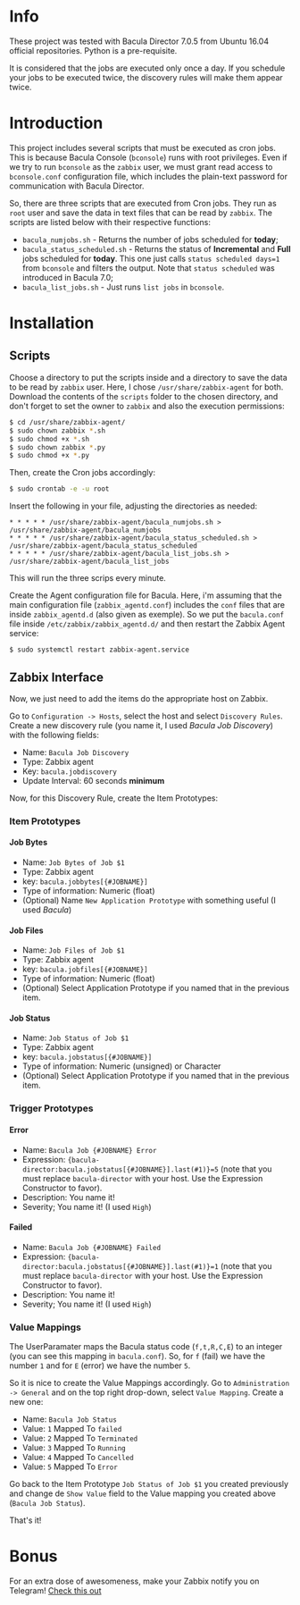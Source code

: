 # Info

These project was tested with Bacula Director 7.0.5 from Ubuntu 16.04 official repositories.
Python is a pre-requisite.

It is considered that the jobs are executed only once a day.
If you schedule your jobs to be executed twice, the discovery rules will make them appear twice.

# Introduction

This project includes several scripts that must be executed as cron jobs.
This is because Bacula Console (`bconsole`) runs with root privileges. Even if we try to run `bconsole` as
the `zabbix` user, we must grant read access to `bconsole.conf` configuration file, which includes the plain-text
password for communication with Bacula Director.

So, there are three scripts that are executed from Cron jobs. They run as `root` user and save the data in text files that
can be read by `zabbix`.
The scripts are listed below with their respective functions:

* `bacula_numjobs.sh` - Returns the number of jobs scheduled for **today**;
* `bacula_status_scheduled.sh` - Returns the status of **Incremental** and **Full** jobs scheduled for **today**. This one
just calls `status scheduled days=1` from `bconsole` and filters the output. Note that `status scheduled` was introduced in
Bacula 7.0;
* `bacula_list_jobs.sh` - Just runs `list jobs` in `bconsole`.

# Installation

## Scripts

Choose a directory to put the scripts inside and a directory to save the data to be read by `zabbix` user.
Here, I chose `/usr/share/zabbix-agent` for both.
Download the contents of the `scripts` folder to the chosen directory, and don't forget to set the owner to `zabbix` and also the execution permissions:

```bash
$ cd /usr/share/zabbix-agent/
$ sudo chown zabbix *.sh
$ sudo chmod +x *.sh
$ sudo chown zabbix *.py
$ sudo chmod +x *.py

```

Then, create the Cron jobs accordingly:

```bash
$ sudo crontab -e -u root
```
Insert the following in your file, adjusting the directories as needed:

```cron
* * * * * /usr/share/zabbix-agent/bacula_numjobs.sh > /usr/share/zabbix-agent/bacula_numjobs
* * * * * /usr/share/zabbix-agent/bacula_status_scheduled.sh > /usr/share/zabbix-agent/bacula_status_scheduled
* * * * * /usr/share/zabbix-agent/bacula_list_jobs.sh > /usr/share/zabbix-agent/bacula_list_jobs
```

This will run the three scrips every minute.

Create the Agent configuration file for Bacula. 
Here, i'm assuming that the main configuration file (`zabbix_agentd.conf`) includes the `conf` files that are inside
`zabbix_agentd.d` (also given as exemple).
So we put the `bacula.conf` file inside `/etc/zabbix/zabbix_agentd.d/` and then restart the Zabbix Agent service:

```
$ sudo systemctl restart zabbix-agent.service
```

## Zabbix Interface

Now, we just need to add the items do the appropriate host on Zabbix.

Go to `Configuration -> Hosts`, select the host and select `Discovery Rules`.
Create a new discovery rule (you name it, I used *Bacula Job Discovery*) with the following fields:

* Name: `Bacula Job Discovery`
* Type: Zabbix agent
* Key: `bacula.jobdiscovery`
* Update Interval: 60 seconds **minimum**

Now, for this Discovery Rule, create the Item Prototypes:

### Item Prototypes

#### Job Bytes
* Name: `Job Bytes of Job $1`
* Type: Zabbix agent
* key: `bacula.jobbytes[{#JOBNAME}]`
* Type of information: Numeric (float)
* (Optional) Name `New Application Prototype` with something useful (I used *Bacula*)

#### Job Files
* Name: `Job Files of Job $1`
* Type: Zabbix agent
* key: `bacula.jobfiles[{#JOBNAME}]`
* Type of information: Numeric (float)
* (Optional) Select Application Prototype if you named that in the previous item.

#### Job Status
* Name: `Job Status of Job $1`
* Type: Zabbix agent
* key: `bacula.jobstatus[{#JOBNAME}]`
* Type of information: Numeric (unsigned) or Character
* (Optional) Select Application Prototype if you named that in the previous item.

### Trigger Prototypes

#### Error
* Name: `Bacula Job {#JOBNAME} Error`
* Expression: `{bacula-director:bacula.jobstatus[{#JOBNAME}].last(#1)}=5` (note that you must replace `bacula-director` with
your host. Use the Expression Constructor to favor).
* Description: You name it!
* Severity; You name it! (I used `High`)

#### Failed

* Name: `Bacula Job {#JOBNAME} Failed`
* Expression: `{bacula-director:bacula.jobstatus[{#JOBNAME}].last(#1)}=1` (note that you must replace `bacula-director` with
your host. Use the Expression Constructor to favor).
* Description: You name it!
* Severity; You name it! (I used `High`)

### Value Mappings

The UserParamater maps the Bacula status code (`f,t,R,C,E`) to an integer (you can see this mapping in `bacula.conf`).
So, for `f` (fail) we have the number `1` and for `E` (error) we have the
number `5`.

So it is nice to create the Value Mappings accordingly.
Go to `Administration -> General` and on the top right drop-down, select `Value Mapping`.
Create a new one:

* Name: `Bacula Job Status`
* Value: `1` Mapped To `failed`
* Value: `2` Mapped To `Terminated`
* Value: `3` Mapped To `Running`
* Value: `4` Mapped To `Cancelled`
* Value: `5` Mapped To `Error`

Go back to the Item Prototype `Job Status of Job $1` you created previously and change de `Show Value` field to the Value
mapping you created above (`Bacula Job Status`).

That's it!

# Bonus

For an extra dose of awesomeness, make your Zabbix notify you on Telegram!
[Check this out](https://github.com/GabrielRF/Zabbix-Telegram-Notification)

